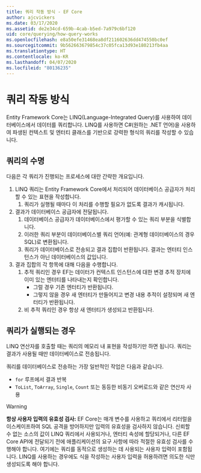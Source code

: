```yaml
---
title: 쿼리 작동 방식 - EF Core
author: ajcvickers
ms.date: 03/17/2020
ms.assetid: de2e34cd-659b-4cab-b5ed-7a979c6bf120
uid: core/querying/how-query-works
ms.openlocfilehash: e8a50efe31468ea8df211602636dd474550bc0ef
ms.sourcegitcommit: 9b562663679854c37c05fca13d93e180213fb4aa
ms.translationtype: HT
ms.contentlocale: ko-KR
ms.lasthandoff: 04/07/2020
ms.locfileid: "80136235"
---
```

# <a name="how-queries-work"></a>쿼리 작동 방식

Entity Framework Core는 LINQ(Language-Integrated Query)를 사용하여 데이터베이스에서 데이터를 쿼리합니다. LINQ를 사용하면 C#(원하는 .NET 언어)을 사용하여 파생된 컨텍스트 및 엔터티 클래스를 기반으로 강력한 형식의 쿼리를 작성할 수 있습니다.

## <a name="the-life-of-a-query"></a>쿼리의 수명

다음은 각 쿼리가 진행되는 프로세스에 대란 간략한 개요입니다.

1. LINQ 쿼리는 Entity Framework Core에서 처리되어 데이터베이스 공급자가 처리할 수 있는 표현을 작성합니다.
   1. 쿼리가 실행될 때마다 이 처리를 수행할 필요가 없도록 결과가 캐시됩니다.
2. 결과가 데이터베이스 공급자에 전달됩니다.
   1. 데이터베이스 공급자가 데이터베이스에서 평가할 수 있는 쿼리 부분을 식별합니다.
   2. 이러한 쿼리 부분이 데이터베이스별 쿼리 언어(예: 관계형 데이터베이스의 경우 SQL)로 변환됩니다.
   3. 쿼리가 데이터베이스로 전송되고 결과 집합이 반환됩니다. 결과는 엔터티 인스턴스가 아닌 데이터베이스의 값입니다.
3. 결과 집합의 각 항목에 대해 다음을 수행합니다.
   1. 추적 쿼리인 경우 EF는 데이터가 컨텍스트 인스턴스에 대한 변경 추적 장치에 이미 있는 엔터티를 나타내는지 확인합니다.
      * 그럴 경우 기존 엔터티가 반환됩니다.
      * 그렇지 않을 경우 새 엔터티가 만들어지고 변경 내용 추적이 설정되며 새 엔터티가 반환됩니다.
   2. 비 추적 쿼리인 경우 항상 새 엔터티가 생성되고 반환됩니다.

## <a name="when-queries-are-executed"></a>쿼리가 실행되는 경우

LINQ 연산자를 호출할 때는 쿼리의 메모리 내 표현을 작성하기만 하면 됩니다. 쿼리는 결과가 사용될 때만 데이터베이스로 전송됩니다.

쿼리를 데이터베이스로 전송하는 가장 일반적인 작업은 다음과 같습니다.

* `for` 루프에서 결과 반복
* `ToList`, `ToArray`, `Single`, `Count` 또는 동등한 비동기 오버로드와 같은 연산자 사용

> [!WARNING]  
> **항상 사용자 입력의 유효성 검사:** EF Core는 매개 변수를 사용하고 쿼리에서 리터럴을 이스케이프하여 SQL 공격을 방어하지만 입력의 유효성을 검사하지 않습니다. 신뢰할 수 없는 소스의 값이 LINQ 쿼리에서 사용되거나, 엔터티 속성에 할당되거나, 다른 EF Core API에 전달되기 전에 애플리케이션의 요구 사항에 따라 적절한 유효성 검사를 수행해야 합니다. 여기에는 쿼리를 동적으로 생성하는 데 사용되는 사용자 입력이 포함됩니다. LINQ를 사용하는 경우에도 식을 작성하는 사용자 입력을 허용하려면 의도한 식만 생성되도록 해야 합니다.
